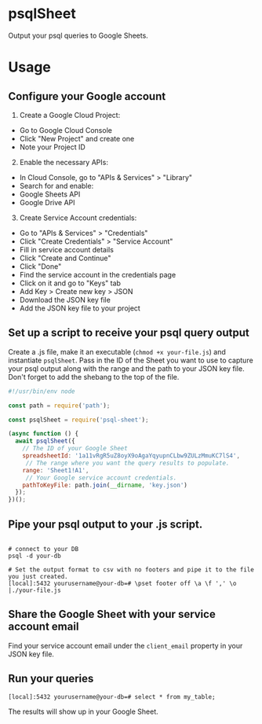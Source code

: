 # psqlSheet

Output your psql queries to Google Sheets.

# Usage

## Configure your Google account

1.  Create a Google Cloud Project:
  * Go to Google Cloud Console
  * Click "New Project" and create one
  * Note your Project ID

2.  Enable the necessary APIs:
  * In Cloud Console, go to "APIs & Services" > "Library"
  * Search for and enable:
  * Google Sheets API
  * Google Drive API

3.  Create Service Account credentials:
  * Go to "APIs & Services" > "Credentials"
  * Click "Create Credentials" > "Service Account"
  * Fill in service account details
  * Click "Create and Continue"
  * Click "Done"
  * Find the service account in the credentials page
  * Click on it and go to "Keys" tab
  * Add Key > Create new key > JSON
  * Download the JSON key file
  * Add the JSON key file to your project

## Set up a script to receive your psql query output

Create a .js file, make it an executable (`chmod +x your-file.js`) and instantiate `psqlSheet`.  Pass in the ID of the Sheet you want to use to capture your psql output along with the range and the path to your JSON key file.  Don't forget to add the shebang to the top of the file.

```javascript
#!/usr/bin/env node

const path = require('path');

const psqlSheet = require('psql-sheet');

(async function () {
  await psqlSheet({
    // The ID of your Google Sheet
    spreadsheetId: '1a11vRgR5uZ8oyX9oAgaYqyupnCLbw9ZULzMmuKC7lS4',
     // The range where you want the query results to populate.
    range: 'Sheet1!A1',
     // Your Google service account credentials.
    pathToKeyFile: path.join(__dirname, 'key.json')
  });
})();
```

## Pipe your psql output to your .js script.

```

# connect to your DB
psql -d your-db

# Set the output format to csv with no footers and pipe it to the file you just created.
[local]:5432 yourusername@your-db=# \pset footer off \a \f ',' \o |./your-file.js

```

## Share the Google Sheet with your service account email

Find your service account email under the `client_email` property in your JSON key file.

## Run your queries

```
[local]:5432 yourusername@your-db=# select * from my_table;
```

The results will show up in your Google Sheet.
